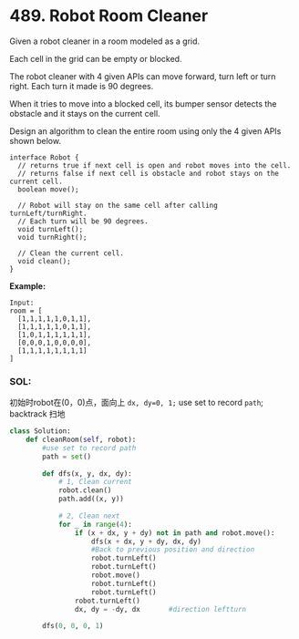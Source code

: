 # 489. Robot Room Cleaner

Given a robot cleaner in a room modeled as a grid.

Each cell in the grid can be empty or blocked.

The robot cleaner with 4 given APIs can move forward, turn left or turn right. Each turn it made is 90 degrees.

When it tries to move into a blocked cell, its bumper sensor detects the obstacle and it stays on the current cell.

Design an algorithm to clean the entire room using only the 4 given APIs shown below.

```text
interface Robot {
  // returns true if next cell is open and robot moves into the cell.
  // returns false if next cell is obstacle and robot stays on the current cell.
  boolean move();

  // Robot will stay on the same cell after calling turnLeft/turnRight.
  // Each turn will be 90 degrees.
  void turnLeft();
  void turnRight();

  // Clean the current cell.
  void clean();
}
```

**Example:**

```text
Input:
room = [
  [1,1,1,1,1,0,1,1],
  [1,1,1,1,1,0,1,1],
  [1,0,1,1,1,1,1,1],
  [0,0,0,1,0,0,0,0],
  [1,1,1,1,1,1,1,1]
]
```

### SOL:

 初始时robot在\(0，0\)点，面向上 `dx, dy=0, 1;` use set to record `path`; backtrack 扫地

```python
class Solution:
    def cleanRoom(self, robot):
        #use set to record path
        path = set()
        
        def dfs(x, y, dx, dy):
            # 1, Clean current
            robot.clean()
            path.add((x, y))
            
            # 2, Clean next
            for _ in range(4):
                if (x + dx, y + dy) not in path and robot.move():
                    dfs(x + dx, y + dy, dx, dy)
                    #Back to previous position and direction
                    robot.turnLeft()
                    robot.turnLeft()
                    robot.move()
                    robot.turnLeft()
                    robot.turnLeft()
                robot.turnLeft()
                dx, dy = -dy, dx       #direction leftturn          
        
        dfs(0, 0, 0, 1)
```

